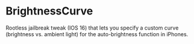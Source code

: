 # BrightnessCurve

Rootless jailbreak tweak (IOS 16) that lets you specify a custom curve (brightness vs. ambient light) for the auto-brightness function in iPhones.